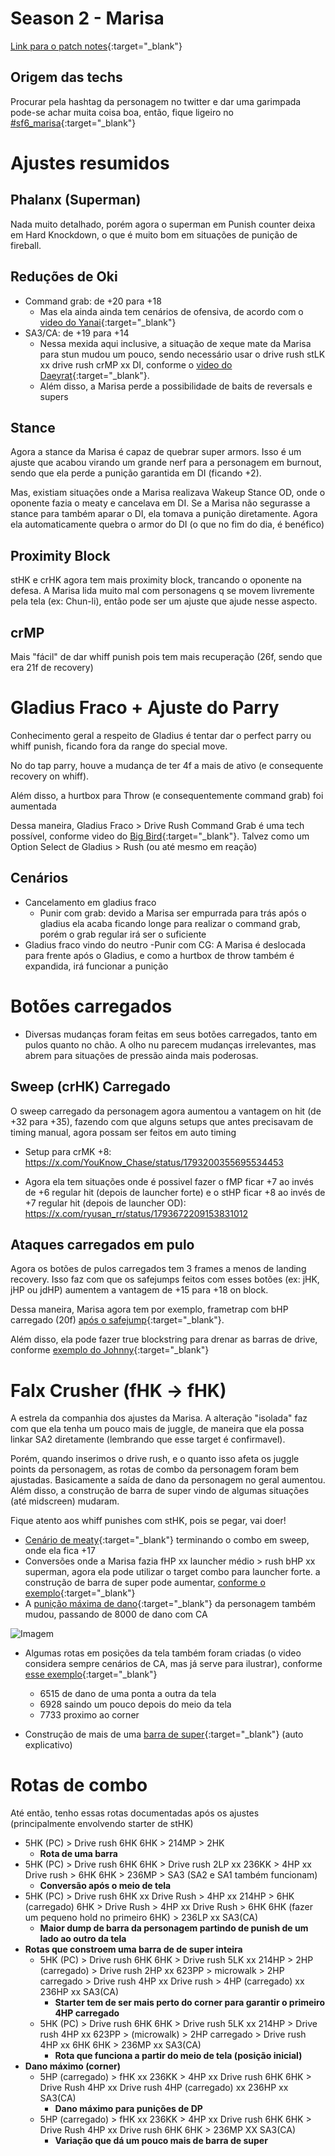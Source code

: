 # Season 2 - Marisa
[Link para o patch notes](https://www.streetfighter.com/6/buckler/battle_change/202405/marisa){:target="_blank"}

## Origem das techs

Procurar pela hashtag da personagem no twitter e dar uma garimpada pode-se achar muita coisa boa, então, fique ligeiro no [#sf6_marisa](https://x.com/search?q=%23sf6_marisa&src=recent_search_click&f=live){:target="_blank"}

# Ajustes resumidos
## Phalanx (Superman)
Nada muito detalhado, porém agora o superman em Punish counter deixa em Hard Knockdown, o que é muito bom em situações de punição de fireball.

## Reduções de Oki
- Command grab: de +20 para +18
    - Mas ela ainda ainda tem cenários de ofensiva, de acordo com o [video do Yanai](https://x.com/yanai_0213/status/1793601369636798541){:target="_blank"}
- SA3/CA: de +19 para +14
    - Nessa mexida aqui inclusive, a situação de xeque mate da Marisa para stun mudou um pouco, sendo necessário usar o drive rush stLK xx drive rush crMP xx DI, conforme o [video do Daeyrat](https://www.youtube.com/watch?v=nmHBq5lNctE){:target="_blank"}.
    - Além disso, a Marisa perde a possibilidade de baits de reversals e supers

## Stance
Agora a stance da Marisa é capaz de quebrar super armors. Isso é um ajuste que acabou virando um grande nerf para a personagem em burnout, sendo que ela perde a punição garantida em DI (ficando +2). 

Mas, existiam situações onde a Marisa realizava Wakeup Stance OD, onde o oponente fazia o meaty e cancelava em DI. Se a Marisa não segurasse a stance para também aparar o DI, ela tomava a punição diretamente. Agora ela automaticamente quebra o armor do DI (o que no fim do dia, é benéfico)

## Proximity Block
stHK e crHK agora tem mais proximity block, trancando o oponente na defesa. A Marisa lida muito mal com personagens q se movem livremente pela tela (ex: Chun-li), então pode ser um ajuste que ajude nesse aspecto.

## crMP
Mais "fácil" de dar whiff punish pois tem mais recuperação (26f, sendo que era 21f de recovery)

# Gladius Fraco + Ajuste do Parry
Conhecimento geral a respeito de Gladius é tentar dar o perfect parry ou whiff punish, ficando fora da range do special move.

No do tap parry, houve a mudança de ter 4f a mais de ativo (e consequente recovery on whiff).

Além disso, a hurtbox para Throw (e consequentemente command grab) foi aumentada

Dessa maneira, Gladius Fraco > Drive Rush Command Grab é uma tech possível, conforme video do [Big Bird](https://x.com/Bigbird_fgc/status/1793402515108860264){:target="_blank"}. Talvez como um Option Select de Gladius > Rush (ou até mesmo em reação)

## Cenários
- Cancelamento em gladius fraco
    - Punir com grab: devido a Marisa ser empurrada para trás após o gladius ela acaba ficando longe para realizar o command grab, porém o grab regular irá ser o suficiente
- Gladius fraco vindo do neutro
    -Punir com CG: A Marisa é deslocada para frente após o Gladius, e como a hurtbox de throw também é expandida, irá funcionar a punição

# Botões carregados
- Diversas mudanças foram feitas em seus botões carregados, tanto em pulos quanto no chão. A olho nu parecem mudanças irrelevantes, mas abrem para situações de pressão ainda mais poderosas.

## Sweep (crHK) Carregado
O sweep carregado da personagem agora aumentou a vantagem on hit (de +32 para +35), fazendo com que alguns setups que antes precisavam de timing manual, agora possam ser feitos em auto timing

- Setup para crMK +8: https://x.com/YouKnow_Chase/status/1793200355695534453

- Agora ela tem situações onde é possivel fazer o fMP ficar +7 ao invés de +6 regular hit (depois de launcher forte) e o stHP ficar +8 ao invés de +7 regular hit (depois de launcher OD): https://x.com/ryusan_rr/status/1793672209153831012

## Ataques carregados em pulo
Agora os botões de pulos carregados tem 3 frames a menos de landing recovery. Isso faz com que os safejumps feitos com esses botões (ex: jHK, jHP ou jdHP) aumentem a vantagem de +15 para +18 on block.

Dessa maneira, Marisa agora tem por exemplo, frametrap com bHP carregado (20f) [após o safejump](https://x.com/tuliohprezende/status/1794446008757215596){:target="_blank"}.

Além disso, ela pode fazer true blockstring para drenar as barras de drive, conforme [exemplo do Johnny](https://x.com/Johnny4act/status/1793179142663422130){:target="_blank"}

# Falx Crusher (fHK -> fHK)
A estrela da companhia dos ajustes da Marisa. A alteração "isolada" faz com que ela tenha um pouco mais de juggle, de maneira que ela possa linkar SA2 diretamente (lembrando que esse target é confirmavel).

Porém, quando inserimos o drive rush, e o quanto isso afeta os juggle points da personagem, as rotas de combo da personagem foram bem ajustadas. Basicamente a saída de dano da personagem no geral aumentou. Além disso, a construção de barra de super vindo de algumas situações (até midscreen) mudaram.

Fique atento aos whiff punishes com stHK, pois se pegar, vai doer!

- [Cenário de meaty](https://x.com/tuliohprezende/status/1793686029943423282){:target="_blank"} terminando o combo em sweep, onde ela fica +17
- Conversões onde a Marisa fazia fHP xx launcher médio > rush bHP xx superman, agora ela pode utilizar o target combo para launcher forte. a construção de barra de super pode aumentar, [conforme o exemplo](https://x.com/K2_KAZU___GOUDY/status/1793142637660439001){:target="_blank"}
- A [punição máxima de dano](https://x.com/SFV_Tonbo_ED/status/1793134808652255683){:target="_blank"} da personagem também mudou, passando de 8000 de dano com CA

![Imagem](https://pbs.twimg.com/media/DUb_CV-VoAAu07A.jpg)

- Algumas rotas em posições da tela também foram criadas (o video considera sempre cenários de CA, mas já serve para ilustrar), conforme [esse exemplo](https://x.com/agoaniki/status/1793332198600495357){:target="_blank"}
    - 6515 de dano de uma ponta a outra da tela
    - 6928 saindo um pouco depois do meio da tela
    - 7733 proximo ao corner

- Construção de mais de uma [barra de super](https://x.com/tuliohprezende/status/1794458521741738252){:target="_blank"} (auto explicativo)

# Rotas de combo

Até então, tenho essas rotas documentadas após os ajustes (principalmente envolvendo starter de stHK)

- 5HK (PC) > Drive rush 6HK 6HK > 214MP > 2HK
    - **Rota de uma barra**
- 5HK (PC) > Drive rush 6HK 6HK > Drive rush 2LP xx 236KK > 4HP xx Drive rush > 6HK 6HK > 236MP > SA3 (SA2 e SA1 também funcionam)
    - **Conversão após o meio de tela**
- 5HK (PC) > Drive rush 6HK xx Drive Rush > 4HP xx 214HP > 6HK (carregado) 6HK > Drive Rush > 4HP xx Drive Rush > 6HK 6HK (fazer um pequeno hold no primeiro 6HK) > 236LP xx SA3(CA) 
    - **Maior dump de barra da personagem partindo de punish de um lado ao outro da tela**
- **Rotas que constroem uma barra de de super inteira**
    - 5HK (PC) > Drive rush 6HK 6HK > Drive rush 5LK xx 214HP > 2HP (carregado) > Drive rush 2HP xx 623PP > microwalk > 2HP carregado > Drive rush 4HP xx Drive rush > 4HP (carregado) xx 236HP xx SA3(CA)
        - **Starter tem de ser mais perto do corner para garantir o primeiro 4HP carregado**
    - 5HK (PC) > Drive rush 6HK 6HK > Drive rush 5LK xx 214HP > Drive rush 4HP xx 623PP > (microwalk) > 2HP carregado > Drive rush 4HP xx 6HK 6HK > 236MP xx SA3(CA)
        - **Rota que funciona a partir do meio de tela (posição inicial)**
- **Dano máximo (corner)**
    - 5HP (carregado) > fHK xx 236KK > 4HP xx Drive rush 6HK 6HK > Drive Rush 4HP xx Drive rush 4HP (carregado) xx 236HP xx SA3(CA)
        - **Dano máximo para punições de DP**
    - 5HP (carregado) > fHK xx 236KK > 4HP xx Drive rush 6HK 6HK > Drive Rush 4HP xx Drive rush 6HK 6HK > 236MP XX SA3(CA)
        - **Variação que dá um pouco mais de barra de super**